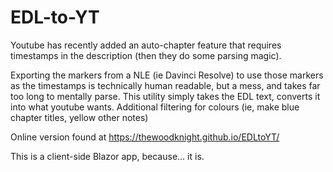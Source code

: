 # EDL-to-YT
Youtube has recently added an auto-chapter feature that requires timestamps in the description (then they do some parsing magic).

Exporting the markers from a NLE (ie Davinci Resolve) to use those markers as the timestamps is technically human readable, but a mess, and takes far too long to mentally parse.
This utility simply takes the EDL text, converts it into what youtube wants. Additional filtering for colours (ie, make blue chapter titles, yellow other notes)

Online version found at https://thewoodknight.github.io/EDLtoYT/

This is a client-side Blazor app, because... it is.
